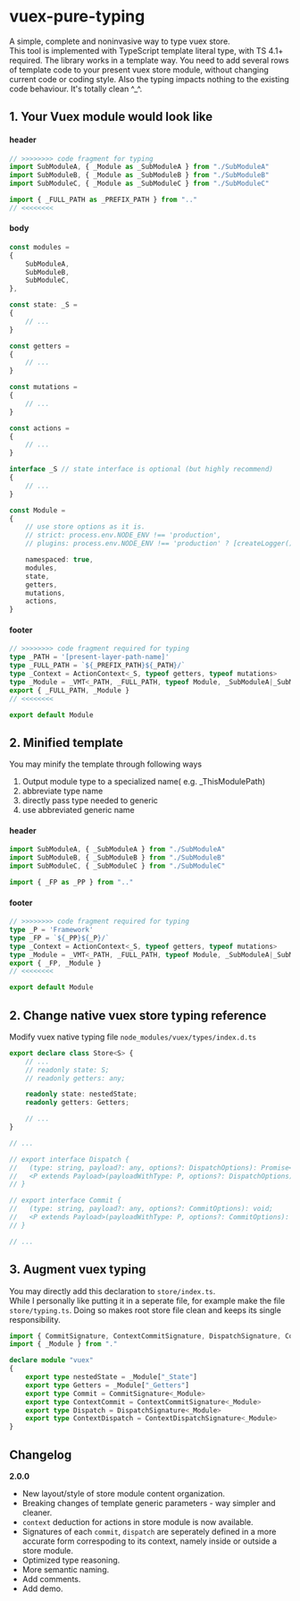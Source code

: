 
# vuex-pure-typing
A simple, complete and noninvasive way to type vuex store.  
This tool is implemented with TypeScript template literal type, with TS 4.1+ required.
The library works in a template way. You need to add several rows of template code to your present vuex store module, without changing current code or coding style. Also the typing impacts nothing to the existing code behaviour. It's totally clean ^_^.

## 1. Your Vuex module would look like
#### header
```typescript
// >>>>>>>> code fragment for typing
import SubModuleA, { _Module as _SubModuleA } from "./SubModuleA"
import SubModuleB, { _Module as _SubModuleB } from "./SubModuleB"
import SubModuleC, { _Module as _SubModuleC } from "./SubModuleC"

import { _FULL_PATH as _PREFIX_PATH } from ".."
// <<<<<<<<
```
#### body
```typescript
const modules =
{
    SubModuleA,
    SubModuleB,
    SubModuleC,
},

const state: _S =
{
    // ...
}

const getters =
{
    // ...
}

const mutations =
{
    // ...
}

const actions =
{
    // ...
}

interface _S // state interface is optional (but highly recommend)
{
    // ...
}

const Module =
{
    // use store options as it is.
    // strict: process.env.NODE_ENV !== 'production',
    // plugins: process.env.NODE_ENV !== 'production' ? [createLogger()] : [],

    namespaced: true,
    modules,
    state,
    getters,
    mutations,
    actions,
}
```
#### footer
```typescript
// >>>>>>>> code fragment required for typing
type _PATH = '[present-layer-path-name]'
type _FULL_PATH = `${_PREFIX_PATH}${_PATH}/`
type _Context = ActionContext<_S, typeof getters, typeof mutations>
type _Module = _VMT<_PATH, _FULL_PATH, typeof Module, _SubModuleA|_SubModuleB|_SubModuleC> // the last one param is not required if there's no submodule
export { _FULL_PATH, _Module }
// <<<<<<<<

export default Module

```
## 2. Minified template
You may minify the template through following ways  
1. Output module type to a specialized name( e.g. _ThisModulePath)
2. abbreviate type name
3. directly pass type needed to generic
4. use abbreviated generic name
#### header
```typescript
import SubModuleA, { _SubModuleA } from "./SubModuleA"
import SubModuleB, { _SubModuleB } from "./SubModuleB"
import SubModuleC, { _SubModuleC } from "./SubModuleC"

import { _FP as _PP } from ".."
```
#### footer
```typescript
// >>>>>>>> code fragment required for typing
type _P = 'Framework'
type _FP = `${_PP}${_P}/`
type _Context = ActionContext<_S, typeof getters, typeof mutations>
type _Module = _VMT<_PATH, _FULL_PATH, typeof Module, _SubModuleA|_SubModuleB|_SubModuleC>
export { _FP, _Module }
// <<<<<<<<

export default Module
```
## 2. Change native vuex store typing reference
Modify vuex native typing file `node_modules/vuex/types/index.d.ts`
```typescript
export declare class Store<S> {
    // ...
    // readonly state: S;
    // readonly getters: any;

    readonly state: nestedState;
    readonly getters: Getters;

    // ...
}

// ...

// export interface Dispatch {
//   (type: string, payload?: any, options?: DispatchOptions): Promise<any>;
//   <P extends Payload>(payloadWithType: P, options?: DispatchOptions): Promise<any>;
// }

// export interface Commit {
//   (type: string, payload?: any, options?: CommitOptions): void;
//   <P extends Payload>(payloadWithType: P, options?: CommitOptions): void;
// }

// ...

```

## 3. Augment vuex typing
You may directly add this declaration to `store/index.ts`.  
While I personally like putting it in a seperate file, for example make the file `store/typing.ts`. Doing so makes root store file clean and keeps its single responsibility.  
```typescript
import { CommitSignature, ContextCommitSignature, DispatchSignature, ContextDispatchSignature } from "../vuex-pure-typing/helpers"
import { _Module } from "."

declare module "vuex"
{
    export type nestedState = _Module["_State"]
    export type Getters = _Module["_Getters"]
    export type Commit = CommitSignature<_Module>
    export type ContextCommit = ContextCommitSignature<_Module>
    export type Dispatch = DispatchSignature<_Module>
    export type ContextDispatch = ContextDispatchSignature<_Module>
}

```
## Changelog
**2.0.0**
- New layout/style of store module content organization.
- Breaking changes of template generic parameters - way simpler and cleaner.
- `context` deduction for actions in store module is now available.
- Signatures of each `commit`, `dispatch` are seperately defined in a more accurate form correspoding to its context, namely inside or outside a store module.
- Optimized type reasoning.
- More semantic naming.
- Add comments.
- Add demo.